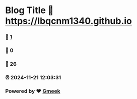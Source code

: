 # Blog Title :link: https://lbqcnm1340.github.io 
### :page_facing_up: [1](https://lbqcnm1340.github.io/tag.html) 
### :speech_balloon: 0 
### :hibiscus: 26 
### :alarm_clock: 2024-11-21 12:03:31 
### Powered by :heart: [Gmeek](https://github.com/Meekdai/Gmeek)
